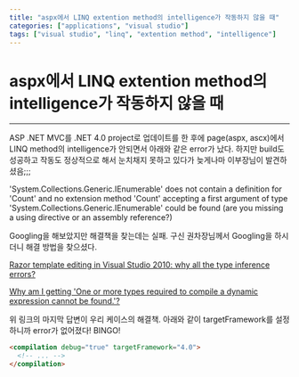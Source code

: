 ```yaml
---
title: "aspx에서 LINQ extention method의 intelligence가 작동하지 않을 때"
categories: ["applications", "visual studio"]
tags: ["visual studio", "linq", "extention method", "intelligence"]
---
```


# aspx에서 LINQ extention method의 intelligence가 작동하지 않을 때
___

ASP .NET MVC를 .NET 4.0 project로 업데이트를 한 후에 page(aspx, ascx)에서 LINQ method의 intelligence가 안되면서 아래와 같은 error가 났다.
하지만 build도 성공하고 작동도 정상적으로 해서 눈치채지 못하고 있다가 늦게나마 이부장님이 발견하셨음;;;

  'System.Collections.Generic.IEnumerable<T>' does not contain a definition for 'Count' and no extension method 'Count' accepting a first argument of type 'System.Collections.Generic.IEnumerable<T>' could be found (are you missing a using directive or an assembly reference?)

Googling을 해보았지만 해결책을 찾는데는 실패.
구신 권차장님께서 Googling을 하시더니 해결 방법을 찾으셨다.

[Razor template editing in Visual Studio 2010: why all the type inference errors?][VS2010_Intelligence_001]

[Why am I getting 'One or more types required to compile a dynamic expression cannot be found.'?][VS2010_Intelligence_002]
 
위 링크의 마지막 답변이 우리 케이스의 해결책.
아래와 같이 targetFramework를 설정하니까 error가 없어졌다! BINGO!

```html
<compilation debug="true" targetFramework="4.0">
  <!-- ... -->
</compilation>
```

[VS2010_Intelligence_001]: http://stackoverflow.com/questions/8347120/razor-template-editing-in-visual-studio-2010-why-all-the-type-inference-errors
[VS2010_Intelligence_002]: http://stackoverflow.com/questions/7115055/why-am-i-getting-one-or-more-types-required-to-compile-a-dynamic-expression-can/7142200#7142200